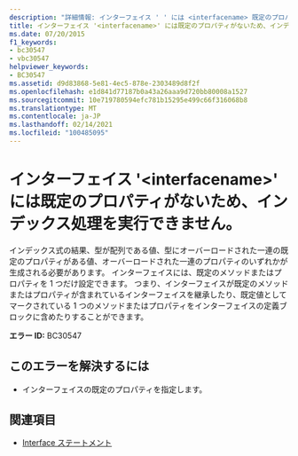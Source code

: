 ```yaml
---
description: "詳細情報: インターフェイス ' ' には <interfacename> 既定のプロパティがないため、インデックスを作成できません。"
title: インターフェイス '<interfacename>' には既定のプロパティがないため、インデックス処理を実行できません。
ms.date: 07/20/2015
f1_keywords:
- bc30547
- vbc30547
helpviewer_keywords:
- BC30547
ms.assetid: d9d83868-5e81-4ec5-878e-2303489d8f2f
ms.openlocfilehash: e1d841d77187b0a43a26aaa9d720bb80008a1527
ms.sourcegitcommit: 10e719780594efc781b15295e499c66f316068b8
ms.translationtype: MT
ms.contentlocale: ja-JP
ms.lasthandoff: 02/14/2021
ms.locfileid: "100485095"
---
```

# <a name="interface-interfacename-cannot-be-indexed-because-it-has-no-default-property"></a>インターフェイス '\<interfacename>' には既定のプロパティがないため、インデックス処理を実行できません。

インデックス式の結果、型が配列である値、型にオーバーロードされた一連の既定のプロパティがある値、オーバーロードされた一連のプロパティのいずれかが生成される必要があります。 インターフェイスには、既定のメソッドまたはプロパティを 1 つだけ設定できます。 つまり、インターフェイスが既定のメソッドまたはプロパティが含まれているインターフェイスを継承したり、既定値としてマークされている 1 つのメソッドまたはプロパティをインターフェイスの定義ブロックに含めたりすることができます。  
  
 **エラー ID:** BC30547  
  
## <a name="to-correct-this-error"></a>このエラーを解決するには  
  
- インターフェイスの既定のプロパティを指定します。  
  
## <a name="see-also"></a>関連項目

- [Interface ステートメント](../language-reference/statements/interface-statement.md)
